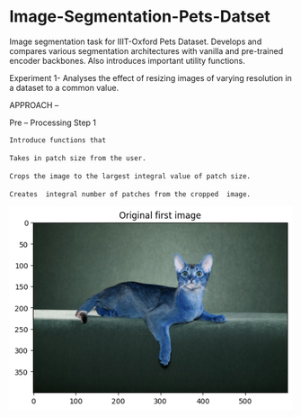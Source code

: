# Image-Segmentation-Pets-Datset
Image segmentation task for IIIT-Oxford Pets Dataset. Develops and compares various segmentation architectures with vanilla and pre-trained encoder backbones. Also introduces important utility functions.

Experiment 1-
Analyses the effect of resizing images of varying resolution in a dataset to a common value.

  APPROACH –
  
  Pre – Processing Step 1 
  
    Introduce functions that 
    
    Takes in patch size from the user.
    
    Crops the image to the largest integral value of patch size.
    
    Creates  integral number of patches from the cropped  image.
![Input Image](https://github.com/Khalid-Rafiq-01/Image-Segmentation-Pets-Datset/blob/main/Images/cat%201.png)

    
